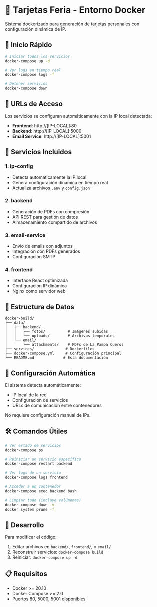 # 🎯 Tarjetas Feria - Entorno Docker

Sistema dockerizado para generación de tarjetas personales con configuración dinámica de IP.

## 🚀 Inicio Rápido

```bash
# Iniciar todos los servicios
docker-compose up -d

# Ver logs en tiempo real
docker-compose logs -f

# Detener servicios
docker-compose down
```

## 📡 URLs de Acceso

Los servicios se configuran automáticamente con la IP local detectada:

- **Frontend**: http://[IP-LOCAL]:80
- **Backend**: http://[IP-LOCAL]:5000  
- **Email Service**: http://[IP-LOCAL]:5001

## 🔧 Servicios Incluidos

### 1. **ip-config** 
- Detecta automáticamente la IP local
- Genera configuración dinámica en tiempo real
- Actualiza archivos `.env` y `config.json`

### 2. **backend**
- Generación de PDFs con compresión
- API REST para gestión de datos
- Almacenamiento compartido de archivos

### 3. **email-service**
- Envío de emails con adjuntos
- Integración con PDFs generados
- Configuración SMTP

### 4. **frontend**
- Interface React optimizada
- Configuración IP dinámica
- Nginx como servidor web

## 📁 Estructura de Datos

```
docker-build/
├── data/
│   ├── backend/
│   │   ├── fotos/          # Imágenes subidas
│   │   └── uploads/        # Archivos temporales
│   └── email/
│       └── attachments/    # PDFs de La Pampa Cueros
├── services/              # Dockerfiles
├── docker-compose.yml     # Configuración principal
└── README.md             # Esta documentación
```

## 🔄 Configuración Automática

El sistema detecta automáticamente:
- IP local de la red
- Configuración de servicios
- URLs de comunicación entre contenedores

No requiere configuración manual de IPs.

## 🛠️ Comandos Útiles

```bash
# Ver estado de servicios
docker-compose ps

# Reiniciar un servicio específico
docker-compose restart backend

# Ver logs de un servicio
docker-compose logs frontend

# Acceder a un contenedor
docker-compose exec backend bash

# Limpiar todo (incluye volúmenes)
docker-compose down -v
docker system prune -f
```

## 🔧 Desarrollo

Para modificar el código:

1. Editar archivos en `backend/`, `frontend/`, o `email/`
2. Reconstruir servicios: `docker-compose build`
3. Reiniciar: `docker-compose up -d`

## 📋 Requisitos

- Docker >= 20.10
- Docker Compose >= 2.0
- Puertos 80, 5000, 5001 disponibles
